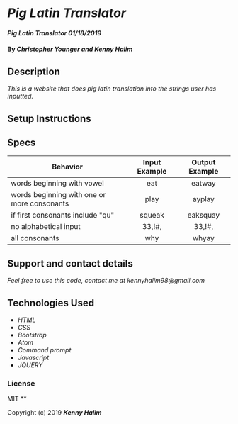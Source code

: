 # _Pig Latin Translator_

#### _Pig Latin Translator 01/18/2019_

#### By _**Christopher Younger and Kenny Halim**_

## Description

_This is a website that does pig latin translation into the strings user has inputted._

## Setup Instructions


## Specs
|   Behavior                                      | Input Example | Output Example |
| ----------------------------------------------- |:-------------:| :-------------:|
| words beginning with vowel                      | eat           | eatway         |
| words beginning with one or more consonants     | play          | ayplay         |
| if first consonants include "qu"                | squeak        | eaksquay       |
| no alphabetical input                           | 33,!#,        | 33,!#,         |
| all consonants                                  | why           | whyay          |

## Support and contact details

_Feel free to use this code, contact me at kennyhalim98@gmail.com_

## Technologies Used

* _HTML_
* _CSS_
* _Bootstrap_
* _Atom_
* _Command prompt_
* _Javascript_
* _JQUERY_

### License
MIT
**

Copyright (c) 2019 **_Kenny Halim_**
